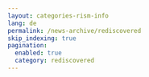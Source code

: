 ```yaml
---
layout: categories-rism-info
lang: de
permalink: /news-archive/rediscovered
skip_indexing: true
pagination: 
  enabled: true
  category: rediscovered
---
```

